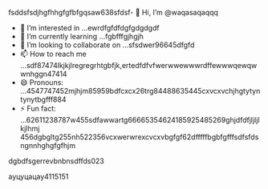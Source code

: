 fsddsfsdjhgfhhgfgfbfgqsaw638sfdsf- 👋 Hi, I’m @waqasaqaqqq
- 👀 I’m interested in ...ewrdfgfdfdgfgdgdgdf
- 🌱 I’m currently learning ...fgbfffgjhgjh
- 💞️ I’m looking to collaborate on ...sfsdwer96645dfgfd
- 📫 How to reach me ...sdf87474lkjkjlregregrhtgbfjk,ertedfdfvfwerwwewwwrdffewwwqewqwwnhggn47414
- 😄 Pronouns: ...4547747452mjhjm85959bdfcxcx26trg84488635445cxvcxvchjhgtytyntynytbgfff884
- ⚡ Fun fact: ...62611238787w455sdfawwartg66665354624185925485269ghjdfdfjljljlkjlhmj
456dgbgltg255nh522356vcxwerwrexcvcxvbgfgf62dfffffbgbfgfffsdfsfdsngnnhghgfgfhjm
<!---45asdsfd2212.mltyh6+99996+xvccxvdfgdddd
waqasaqa/waqasaqa is a ✨ special ✨ repository because its `README.md` (this file) appears on your GitHub profile555.lj3512
You can click the Preview link to take a look at your changes.45hndssdsdfccccx
--->dgbdfsgerrevbnbnsdffds023
ауцуцацау4115151

